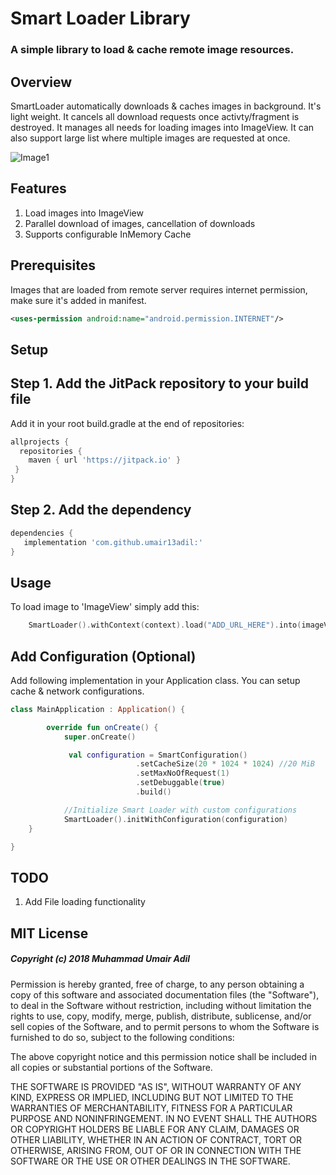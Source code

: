 # Smart Loader Library
### A simple library to load & cache remote image resources.


Overview
--------

SmartLoader automatically downloads & caches images in background. It's light weight. It cancels all download requests once activty/fragment is destroyed. It manages all needs for loading images into ImageView. It can also support large list where multiple images are requested at once.

![Image1](pictures/demo.gif.gif)

Features
--------

1. Load images into ImageView
2. Parallel download of images, cancellation of downloads
3. Supports configurable InMemory Cache


Prerequisites
-------------

Images that are loaded from remote server requires internet permission, make sure it's added in manifest.

```xml
<uses-permission android:name="android.permission.INTERNET"/>
```

Setup
-------------

## Step 1. Add the JitPack repository to your build file

Add it in your root build.gradle at the end of repositories:
```groovy
allprojects {
  repositories {
    maven { url 'https://jitpack.io' }
 }
}
```

## Step 2. Add the dependency

```groovy
dependencies {
   implementation 'com.github.umair13adil:'
}
```

Usage
-----

To load image to 'ImageView' simply add this:

```kotlin
    SmartLoader().withContext(context).load("ADD_URL_HERE").into(imageView)
```

## Add Configuration (Optional)

Add following implementation in your Application class. You can setup cache & network configurations.

```kotlin
class MainApplication : Application() {

        override fun onCreate() {
            super.onCreate()

             val configuration = SmartConfiguration()
                            .setCacheSize(20 * 1024 * 1024) //20 MiB
                            .setMaxNoOfRequest(1)
                            .setDebuggable(true)
                            .build()

            //Initialize Smart Loader with custom configurations
            SmartLoader().initWithConfiguration(configuration)
    }

}
```

TODO
----

1. Add File loading functionality

## MIT License

##### Copyright (c) 2018 Muhammad Umair Adil

Permission is hereby granted, free of charge, to any person obtaining a copy of this software and associated documentation files (the "Software"), to deal in the Software without restriction, including without limitation the rights to use, copy, modify, merge, publish, distribute, sublicense, and/or sell copies of the Software, and to permit persons to whom the Software is furnished to do so, subject to the following conditions:

The above copyright notice and this permission notice shall be included in all copies or substantial portions of the Software.

THE SOFTWARE IS PROVIDED "AS IS", WITHOUT WARRANTY OF ANY KIND, EXPRESS OR IMPLIED, INCLUDING BUT NOT LIMITED TO THE WARRANTIES OF MERCHANTABILITY, FITNESS FOR A PARTICULAR PURPOSE AND NONINFRINGEMENT. IN NO EVENT SHALL THE AUTHORS OR COPYRIGHT HOLDERS BE LIABLE FOR ANY CLAIM, DAMAGES OR OTHER LIABILITY, WHETHER IN AN ACTION OF CONTRACT, TORT OR OTHERWISE, ARISING FROM, OUT OF OR IN CONNECTION WITH THE SOFTWARE OR THE USE OR OTHER DEALINGS IN THE SOFTWARE.
